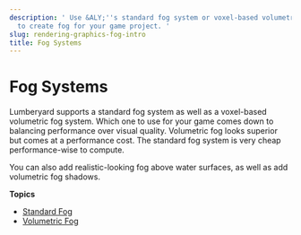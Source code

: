 ```yaml
---
description: ' Use &ALY;''s standard fog system or voxel-based volumetric fog system
  to create fog for your game project. '
slug: rendering-graphics-fog-intro
title: Fog Systems
---
```

# Fog Systems<a name="rendering-graphics-fog-intro"></a>

Lumberyard supports a standard fog system as well as a voxel\-based volumetric fog system\. Which one to use for your game comes down to balancing performance over visual quality\. Volumetric fog looks superior but comes at a performance cost\. The standard fog system is very cheap performance\-wise to compute\.

You can also add realistic\-looking fog above water surfaces, as well as add volumetric fog shadows\.

**Topics**
+ [Standard Fog](/docs/userguide/rendering/fog.md)
+ [Volumetric Fog](/docs/userguide/rendering/fog-volumetric.md)